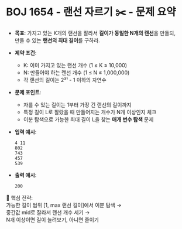 # BOJ 1654 - 랜선 자르기 ✂️ - 문제 요약

- **목표**: 가지고 있는 K개의 랜선을 잘라서 **길이가 동일한 N개의 랜선**을 만들되,  
  만들 수 있는 **랜선의 최대 길이**를 구하라.

- **제약 조건**:

  - K: 이미 가지고 있는 랜선 개수 (1 ≤ K ≤ 10,000)
  - N: 만들어야 하는 랜선 개수 (1 ≤ N ≤ 1,000,000)
  - 각 랜선의 길이는 2³¹ - 1 이하의 자연수

- **문제 포인트**:

  - 자를 수 있는 길이는 1부터 가장 긴 랜선의 길이까지
  - 특정 길이 L로 잘랐을 때 만들어지는 개수가 N개 이상인지 체크
  - 이분 탐색으로 가능한 최대 길이 L을 찾는 **매개 변수 탐색** 문제

- **입력 예시**:

  ```
  4 11
  802
  743
  457
  539
  ```

- **출력 예시**:
  ```
  200
  ```

🧩 핵심 전략:  
가능한 길이 범위 [1, max 랜선 길이]에서 이분 탐색 →  
중간값 mid로 잘라서 랜선 개수 세기 →  
N개 이상이면 길이 늘려보기, 아니면 줄이기
